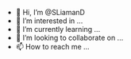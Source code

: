 - 👋 Hi, I’m @SLiamanD
- 👀 I’m interested in ...
- 🌱 I’m currently learning ...
- 💞️ I’m looking to collaborate on ...
- 📫 How to reach me ...

<!---
SLiamanD/SLiamanD is a ✨ special ✨ repository because its `README.md` (this file) appears on your GitHub profile.
You can click the Preview link to take a look at your changes.
--->
